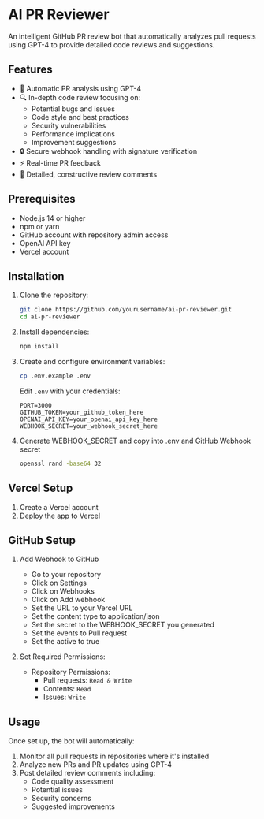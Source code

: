 # AI PR Reviewer

An intelligent GitHub PR review bot that automatically analyzes pull requests using GPT-4 to provide detailed code reviews and suggestions.

## Features

- 🤖 Automatic PR analysis using GPT-4
- 🔍 In-depth code review focusing on:
  - Potential bugs and issues
  - Code style and best practices
  - Security vulnerabilities
  - Performance implications
  - Improvement suggestions
- 🔒 Secure webhook handling with signature verification
- ⚡ Real-time PR feedback
- 📝 Detailed, constructive review comments

## Prerequisites

- Node.js 14 or higher
- npm or yarn
- GitHub account with repository admin access
- OpenAI API key
- Vercel account

## Installation

1. Clone the repository:
   ```bash
   git clone https://github.com/yourusername/ai-pr-reviewer.git
   cd ai-pr-reviewer
   ```

2. Install dependencies:
   ```bash
   npm install
   ```

3. Create and configure environment variables:
   ```bash
   cp .env.example .env
   ```
   
   Edit `.env` with your credentials:
   ```
   PORT=3000
   GITHUB_TOKEN=your_github_token_here
   OPENAI_API_KEY=your_openai_api_key_here
   WEBHOOK_SECRET=your_webhook_secret_here
   ```

4. Generate WEBHOOK_SECRET and copy into .env and GitHub Webhook secret
   ```bash
   openssl rand -base64 32
   ```

## Vercel Setup

1. Create a Vercel account
2. Deploy the app to Vercel

## GitHub Setup

1. Add Webhook to GitHub
   - Go to your repository
   - Click on Settings
   - Click on Webhooks
   - Click on Add webhook
   - Set the URL to your Vercel URL
   - Set the content type to application/json
   - Set the secret to the WEBHOOK_SECRET you generated
   - Set the events to Pull request
   - Set the active to true

2. Set Required Permissions:
   - Repository Permissions:
     - Pull requests: `Read & Write`
     - Contents: `Read`
     - Issues: `Write`

## Usage

Once set up, the bot will automatically:

1. Monitor all pull requests in repositories where it's installed
2. Analyze new PRs and PR updates using GPT-4
3. Post detailed review comments including:
   - Code quality assessment
   - Potential issues
   - Security concerns
   - Suggested improvements
